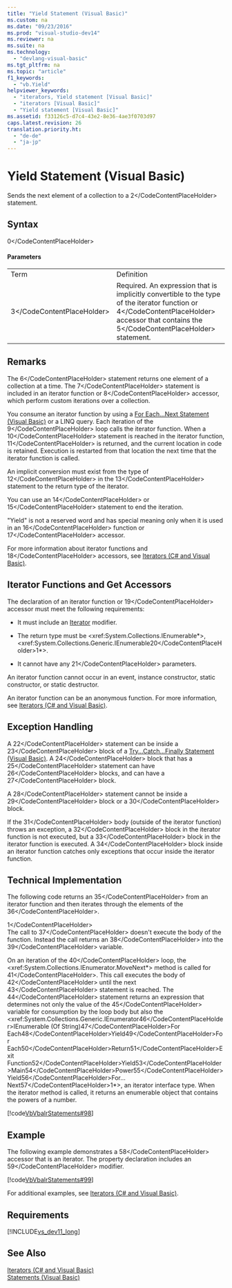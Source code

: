 ```yaml
---
title: "Yield Statement (Visual Basic)"
ms.custom: na
ms.date: "09/23/2016"
ms.prod: "visual-studio-dev14"
ms.reviewer: na
ms.suite: na
ms.technology: 
  - "devlang-visual-basic"
ms.tgt_pltfrm: na
ms.topic: "article"
f1_keywords: 
  - "vb.Yield"
helpviewer_keywords: 
  - "iterators, Yield statement [Visual Basic]"
  - "iterators [Visual Basic]"
  - "Yield statement [Visual Basic]"
ms.assetid: f33126c5-d7c4-43e2-8e36-4ae3f0703d97
caps.latest.revision: 26
translation.priority.ht: 
  - "de-de"
  - "ja-jp"
---
```

# Yield Statement (Visual Basic)
Sends the next element of a collection to a <CodeContentPlaceHolder>2\</CodeContentPlaceHolder> statement.  
  
## Syntax  
  
<CodeContentPlaceHolder>0\</CodeContentPlaceHolder>  
#### Parameters  
  
|||  
|-|-|  
|Term|Definition|  
|<CodeContentPlaceHolder>3\</CodeContentPlaceHolder>|Required. An expression that is implicitly convertible to the type of the iterator function or <CodeContentPlaceHolder>4\</CodeContentPlaceHolder> accessor that contains the <CodeContentPlaceHolder>5\</CodeContentPlaceHolder> statement.|  
  
## Remarks  
 The <CodeContentPlaceHolder>6\</CodeContentPlaceHolder> statement returns one element of a collection at a time. The <CodeContentPlaceHolder>7\</CodeContentPlaceHolder> statement is included in an iterator function or <CodeContentPlaceHolder>8\</CodeContentPlaceHolder> accessor, which perform custom iterations over a collection.  
  
 You consume an iterator function by using a [For Each...Next Statement (Visual Basic)](../vs140/for-each...next-statement--visual-basic-.md) or a LINQ query. Each iteration of the <CodeContentPlaceHolder>9\</CodeContentPlaceHolder> loop calls the iterator function. When a <CodeContentPlaceHolder>10\</CodeContentPlaceHolder> statement is reached in the iterator function, <CodeContentPlaceHolder>11\</CodeContentPlaceHolder> is returned, and the current location in code is retained. Execution is restarted from that location the next time that the iterator function is called.  
  
 An implicit conversion must exist from the type of <CodeContentPlaceHolder>12\</CodeContentPlaceHolder> in the <CodeContentPlaceHolder>13\</CodeContentPlaceHolder> statement to the return type of the iterator.  
  
 You can use an <CodeContentPlaceHolder>14\</CodeContentPlaceHolder> or <CodeContentPlaceHolder>15\</CodeContentPlaceHolder> statement to end the iteration.  
  
 "Yield" is not a reserved word and has special meaning only when it is used in an <CodeContentPlaceHolder>16\</CodeContentPlaceHolder> function or <CodeContentPlaceHolder>17\</CodeContentPlaceHolder> accessor.  
  
 For more information about iterator functions and <CodeContentPlaceHolder>18\</CodeContentPlaceHolder> accessors, see [Iterators (C# and Visual Basic)](../vs140/iterators--csharp-and-visual-basic-.md).  
  
## Iterator Functions and Get Accessors  
 The declaration of an iterator function or <CodeContentPlaceHolder>19\</CodeContentPlaceHolder> accessor must meet the following requirements:  
  
-   It must include an [Iterator](../vs140/iterator--visual-basic-.md) modifier.  
  
-   The return type must be \<xref:System.Collections.IEnumerable*>, <xref:System.Collections.Generic.IEnumerable<CodeContentPlaceHolder>20\</CodeContentPlaceHolder>1*>.  
  
-   It cannot have any <CodeContentPlaceHolder>21\</CodeContentPlaceHolder> parameters.  
  
 An iterator function cannot occur in an event, instance constructor, static constructor, or static destructor.  
  
 An iterator function can be an anonymous function. For more information, see [Iterators (C# and Visual Basic)](../vs140/iterators--csharp-and-visual-basic-.md).  
  
## Exception Handling  
 A <CodeContentPlaceHolder>22\</CodeContentPlaceHolder> statement can be inside a <CodeContentPlaceHolder>23\</CodeContentPlaceHolder> block of a [Try...Catch...Finally Statement (Visual Basic)](../vs140/try...catch...finally-statement--visual-basic-.md). A <CodeContentPlaceHolder>24\</CodeContentPlaceHolder> block that has a <CodeContentPlaceHolder>25\</CodeContentPlaceHolder> statement can have <CodeContentPlaceHolder>26\</CodeContentPlaceHolder> blocks, and can have a <CodeContentPlaceHolder>27\</CodeContentPlaceHolder> block.  
  
 A <CodeContentPlaceHolder>28\</CodeContentPlaceHolder> statement cannot be inside a <CodeContentPlaceHolder>29\</CodeContentPlaceHolder> block or a <CodeContentPlaceHolder>30\</CodeContentPlaceHolder> block.  
  
 If the <CodeContentPlaceHolder>31\</CodeContentPlaceHolder> body (outside of the iterator function) throws an exception, a <CodeContentPlaceHolder>32\</CodeContentPlaceHolder> block in the iterator function is not executed, but a <CodeContentPlaceHolder>33\</CodeContentPlaceHolder> block in the iterator function is executed. A <CodeContentPlaceHolder>34\</CodeContentPlaceHolder> block inside an iterator function catches only exceptions that occur inside the iterator function.  
  
## Technical Implementation  
 The following code returns an <CodeContentPlaceHolder>35\</CodeContentPlaceHolder> from an iterator function and then iterates through the elements of the <CodeContentPlaceHolder>36\</CodeContentPlaceHolder>.  
  
<CodeContentPlaceHolder>1\</CodeContentPlaceHolder>  
 The call to <CodeContentPlaceHolder>37\</CodeContentPlaceHolder> doesn't execute the body of the function. Instead the call returns an <CodeContentPlaceHolder>38\</CodeContentPlaceHolder> into the <CodeContentPlaceHolder>39\</CodeContentPlaceHolder> variable.  
  
 On an iteration of the <CodeContentPlaceHolder>40\</CodeContentPlaceHolder> loop, the \<xref:System.Collections.IEnumerator.MoveNext*> method is called for <CodeContentPlaceHolder>41\</CodeContentPlaceHolder>. This call executes the body of <CodeContentPlaceHolder>42\</CodeContentPlaceHolder> until the next <CodeContentPlaceHolder>43\</CodeContentPlaceHolder> statement is reached. The <CodeContentPlaceHolder>44\</CodeContentPlaceHolder> statement returns an expression that determines not only the value of the <CodeContentPlaceHolder>45\</CodeContentPlaceHolder> variable for consumption by the loop body but also the <xref:System.Collections.Generic.IEnumerator<CodeContentPlaceHolder>46\</CodeContentPlaceHolder>IEnumerable (Of String)<CodeContentPlaceHolder>47\</CodeContentPlaceHolder>For Each<CodeContentPlaceHolder>48\</CodeContentPlaceHolder>Yield<CodeContentPlaceHolder>49\</CodeContentPlaceHolder>For Each<CodeContentPlaceHolder>50\</CodeContentPlaceHolder>Return<CodeContentPlaceHolder>51\</CodeContentPlaceHolder>Exit Function<CodeContentPlaceHolder>52\</CodeContentPlaceHolder>Yield<CodeContentPlaceHolder>53\</CodeContentPlaceHolder>Main<CodeContentPlaceHolder>54\</CodeContentPlaceHolder>Power<CodeContentPlaceHolder>55\</CodeContentPlaceHolder>Yield<CodeContentPlaceHolder>56\</CodeContentPlaceHolder>For…Next<CodeContentPlaceHolder>57\</CodeContentPlaceHolder>1*>, an iterator interface type. When the iterator method is called, it returns an enumerable object that contains the powers of a number.  
  
 [!code[VbVbalrStatements#98](../vs140/codesnippet/VisualBasic/yield-statement--visual-basic-_1.vb)]  
  
## Example  
 The following example demonstrates a <CodeContentPlaceHolder>58\</CodeContentPlaceHolder> accessor that is an iterator. The property declaration includes an <CodeContentPlaceHolder>59\</CodeContentPlaceHolder> modifier.  
  
 [!code[VbVbalrStatements#99](../vs140/codesnippet/VisualBasic/yield-statement--visual-basic-_2.vb)]  
  
 For additional examples, see [Iterators (C# and Visual Basic)](../vs140/iterators--csharp-and-visual-basic-.md).  
  
## Requirements  
 [!INCLUDE[vs_dev11_long](../vs140/includes/vs_dev11_long_md.md)]  
  
## See Also  
 [Iterators (C# and Visual Basic)](../vs140/iterators--csharp-and-visual-basic-.md)   
 [Statements (Visual Basic)](../vs140/statements--visual-basic-.md)